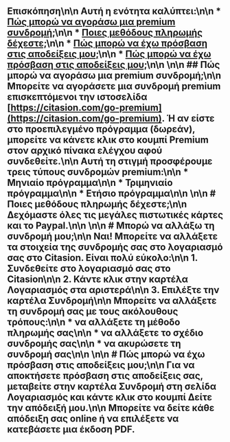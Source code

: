 ## Επισκόπηση\n\n Αυτή η ενότητα καλύπτει:\n\n * [Πώς μπορώ να αγοράσω μια premium συνδρομή;](#purchase)\n\n * [Ποιες μεθόδους πληρωμής δέχεστε;](#payment-methods)\n\n * [Πώς μπορώ να έχω πρόσβαση στις αποδείξεις μου;](#change-subscription)\n\n * [Πώς μπορώ να έχω πρόσβαση στις αποδείξεις μου;](#access-receipts)\n\n <a name='purchase'></a>\n\n ## Πώς μπορώ να αγοράσω μια premium συνδρομή;\n\n Μπορείτε να αγοράσετε μια συνδρομή premium επισκεπτόμενοι την ιστοσελίδα [https://citasion.com/go-premium](https://citasion.com/go-premium). Ή αν είστε στο προεπιλεγμένο πρόγραμμα (δωρεάν), μπορείτε να κάνετε κλικ στο κουμπί Premium στον αρχικό πίνακα ελέγχου αφού συνδεθείτε.\n\n Αυτή τη στιγμή προσφέρουμε τρεις τύπους συνδρομών premium:\n\n * Μηνιαίο πρόγραμμα\n\n * Τριμηνιαίο πρόγραμμα\n\n * Ετήσιο πρόγραμμα\n\n <a name='payment-methods'></a>\n\n # Ποιες μεθόδους πληρωμής δέχεστε;\n\n Δεχόμαστε όλες τις μεγάλες πιστωτικές κάρτες και το Paypal.\n\n <a name='change-subscription'></a>\n\n # Μπορώ να αλλάξω τη συνδρομή μου;\n\n Ναι! Μπορείτε να αλλάξετε τα στοιχεία της συνδρομής σας στο λογαριασμό σας στο Citasion. Είναι πολύ εύκολο:\n\n 1. Συνδεθείτε στο λογαριασμό σας στο Citasion\n\n 2. Κάντε κλικ στην καρτέλα Λογαριασμός στα αριστερά\n\n 3. Επιλέξτε την καρτέλα Συνδρομή\n\n Μπορείτε να αλλάξετε τη συνδρομή σας με τους ακόλουθους τρόπους:\n\n * να αλλάξετε τη μέθοδο πληρωμής σας\n\n * να αλλάξετε το σχέδιο συνδρομής σας\n\n * να ακυρώσετε τη συνδρομή σας\n\n <a name='access-receipts'></a>\n\n # Πώς μπορώ να έχω πρόσβαση στις αποδείξεις μου;\n\n Για να αποκτήσετε πρόσβαση στις αποδείξεις σας, μεταβείτε στην καρτέλα Συνδρομή στη σελίδα Λογαριασμός και κάντε κλικ στο κουμπί Δείτε την απόδειξή μου.\n\n Μπορείτε να δείτε κάθε απόδειξη σας online ή να επιλέξετε να κατεβάσετε μια έκδοση PDF. 